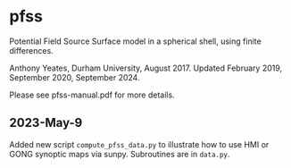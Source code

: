# pfss
Potential Field Source Surface model in a spherical shell, using finite differences.

Anthony Yeates, Durham University, August 2017. Updated February 2019, September 2020, September 2024.

Please see pfss-manual.pdf for more details.

## 2023-May-9
Added new script `compute_pfss_data.py` to illustrate how to use HMI or GONG synoptic maps via sunpy. Subroutines are in `data.py`.
